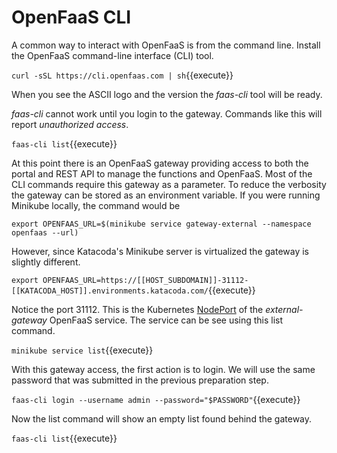 # OpenFaaS CLI #

A common way to interact with OpenFaaS is from the command line. Install the OpenFaaS command-line interface (CLI) tool.

`curl -sSL https://cli.openfaas.com | sh`{{execute}}

When you see the ASCII logo and the version the _faas-cli_ tool will be ready.

_faas-cli_ cannot work until you login to the gateway. Commands like this will report _unauthorized access_.

`faas-cli list`{{execute}}

At this point there is an OpenFaaS gateway providing access to both the portal and REST API to manage the functions and OpenFaaS. Most of the CLI commands require this gateway as a parameter. To reduce the verbosity the gateway can be stored as an environment variable. If you were running Minikube locally, the command would be

`export OPENFAAS_URL=$(minikube service gateway-external --namespace openfaas --url)`

However, since Katacoda's Minikube server is virtualized the gateway is slightly different.

`export OPENFAAS_URL=https://[[HOST_SUBDOMAIN]]-31112-[[KATACODA_HOST]].environments.katacoda.com/`{{execute}}

Notice the port 31112. This is the Kubernetes [NodePort](https://kubernetes.io/docs/concepts/services-networking/service/#nodeport) of the _external-gateway_ OpenFaaS service. The service can be see using this list command.

`minikube service list`{{execute}}

With this gateway access, the first action is to login. We will use the same password that was submitted in the previous preparation step.

`faas-cli login --username admin --password="$PASSWORD"`{{execute}}

Now the list command will show an empty list found behind the gateway.

`faas-cli list`{{execute}}
